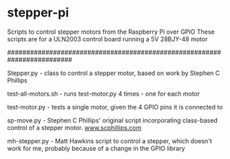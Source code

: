 stepper-pi
==========

Scripts to control stepper motors from the Raspberry Pi over GPIO
These scripts are for a ULN2003 control board running a 5V 28BJY-48 motor

#########################################################################

Stepper.py - class to control a stepper motor, based on work by Stephen C Phillips

test-all-motors.sh - runs test-motor.py 4 times - one for each motor

test-motor.py - tests a single motor, given the 4 GPIO pins it is connected to

sp-move.py - Stephen C Phillips' original script incorporating class-based control of a stepper motor. www.scphillips.com

mh-stepper.py - Matt Hawkins script to control a stepper, which doesn't work for me, probably because of a change in the GPIO library
